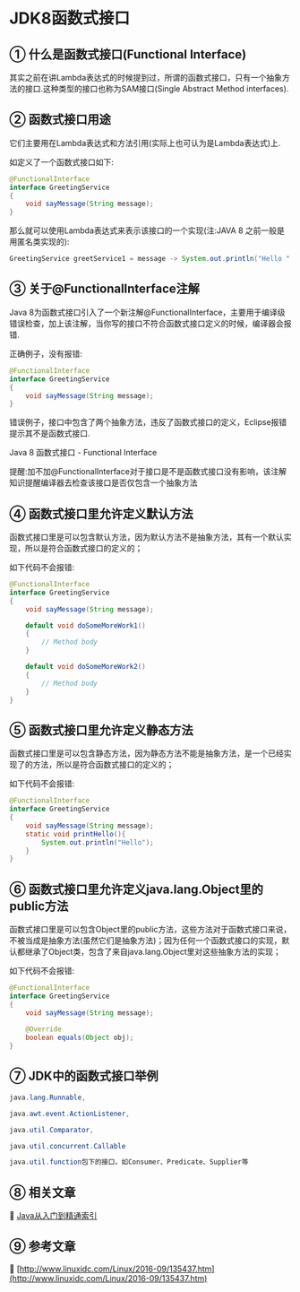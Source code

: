 JDK8函数式接口
===



① 什么是函数式接口(Functional Interface)
---


其实之前在讲Lambda表达式的时候提到过，所谓的函数式接口，只有一个抽象方法的接口.这种类型的接口也称为SAM接口(Single Abstract Method interfaces).

 
② 函数式接口用途
----


它们主要用在Lambda表达式和方法引用(实际上也可认为是Lambda表达式)上.

如定义了一个函数式接口如下:

```java
@FunctionalInterface
interface GreetingService 
{
	void sayMessage(String message);
}
```

那么就可以使用Lambda表达式来表示该接口的一个实现(注:JAVA 8 之前一般是用匿名类实现的):

```java
GreetingService greetService1 = message -> System.out.println("Hello " + message);
```

③ 关于@FunctionalInterface注解
---


Java 8为函数式接口引入了一个新注解@FunctionalInterface，主要用于编译级错误检查，加上该注解，当你写的接口不符合函数式接口定义的时候，编译器会报错.

正确例子，没有报错:
```java
@FunctionalInterface
interface GreetingService
{
	void sayMessage(String message);
}
```
错误例子，接口中包含了两个抽象方法，违反了函数式接口的定义，Eclipse报错提示其不是函数式接口.

Java 8 函数式接口 - Functional Interface

提醒:加不加@FunctionalInterface对于接口是不是函数式接口没有影响，该注解知识提醒编译器去检查该接口是否仅包含一个抽象方法

 
④ 函数式接口里允许定义默认方法
---


函数式接口里是可以包含默认方法，因为默认方法不是抽象方法，其有一个默认实现，所以是符合函数式接口的定义的；

如下代码不会报错:

```java
@FunctionalInterface
interface GreetingService
{
	void sayMessage(String message);

	default void doSomeMoreWork1()
	{
		// Method body
	}

	default void doSomeMoreWork2()
	{
		// Method body
	}
}
```

⑤ 函数式接口里允许定义静态方法
---


函数式接口里是可以包含静态方法，因为静态方法不能是抽象方法，是一个已经实现了的方法，所以是符合函数式接口的定义的；

如下代码不会报错:

```java
@FunctionalInterface
interface GreetingService 
{
	void sayMessage(String message);
	static void printHello(){
		System.out.println("Hello");
	}
}
```

⑥ 函数式接口里允许定义java.lang.Object里的public方法
---


函数式接口里是可以包含Object里的public方法，这些方法对于函数式接口来说，不被当成是抽象方法(虽然它们是抽象方法)；因为任何一个函数式接口的实现，默认都继承了Object类，包含了来自java.lang.Object里对这些抽象方法的实现；

如下代码不会报错:

```java
@FunctionalInterface
interface GreetingService  
{
	void sayMessage(String message);
	
	@Override
	boolean equals(Object obj);
}
```
 
⑦ JDK中的函数式接口举例
---

```java
java.lang.Runnable,

java.awt.event.ActionListener, 

java.util.Comparator,

java.util.concurrent.Callable

java.util.function包下的接口，如Consumer、Predicate、Supplier等
```

⑧ 相关文章
---

📖 [Java从入门到精通索引](http://localhost/article/java/basic/index.html)


⑨ 参考文章
---

📖 [http://www.linuxidc.com/Linux/2016-09/135437.htm](http://www.linuxidc.com/Linux/2016-09/135437.htm)
